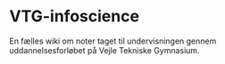 # VTG-infoscience
En fælles wiki om noter taget til undervisningen gennem uddannelsesforløbet på Vejle Tekniske Gymnasium.
